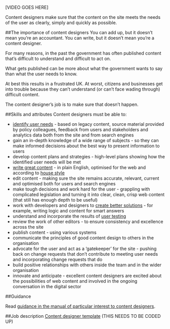 [VIDEO GOES HERE]

Content designers make sure that the content on the site meets the needs of the user as clearly, simply and quickly as possible.

##The importance of content designers
You can add up, but it doesn’t mean you’re an accountant. You can write, but it doesn’t mean you’re a content designer.

For many reasons, in the past the government has often published content that’s difficult to understand and difficult to act on. 

What gets published can be more about what the government wants to say than what the user needs to know.

At best this results in a frustrated UK. At worst, citizens and businesses get into trouble because they can’t understand (or can’t face wading through) difficult content.

The content designer’s job is to make sure that doesn’t happen.

##Skills and attributes
Content designers must be able to:

- [identify user needs](http://digital.cabinetoffice.gov.uk/2012/10/22/needs-to-content/) - based on legacy content, source material provided by policy colleagues, feedback from users and stakeholders and analytics data both from the site and from search engines
- gain an in-depth knowledge of a wide range of subjects - so they can make informed decisions about the best way to present information to users
- develop content plans and strategies - high-level plans showing how the identified user needs will be met
- [write great content](http://digital.cabinetoffice.gov.uk/2012/01/11/its-all-about-the-words/) - in plain English, optimised for the web and according to [house style](https://www.gov.uk/designprinciples/styleguide#style-guide)
- edit content - making sure the site remains accurate, relevant, current and optimised both for users and search engines
- make tough decisions and work hard for the user - grappling with complicated legislation and turning it into clear, clean, crisp web content (that still has enough depth to be useful)
- work with developers and designers to [create better solutions](http://digital.cabinetoffice.gov.uk/2012/11/05/tools-over-content/) - for example, writing logic and content for smart answers
- understand and incorporate the results of [user testing](http://digital.cabinetoffice.gov.uk/2012/08/24/learning-from-user-testing/)
- review the work of other editors - to ensure consistency and excellence across the site
- publish content - using various systems
- communicate the principles of good content design to others in the organisation
- advocate for the user and act as a ‘gatekeeper’ for the site - pushing back on change requests that don’t contribute to meeting user needs and incorporating change requests that do
- build positive relationships with others inside the team and in the wider organisation
- innovate and anticipate - excellent content designers are excited about the possibilities of web content and involved in the ongoing conversation in the digital sector


##Guidance

Read [guidance in the manual of particular interest to content designers](https://www.gov.uk/service-manual/content-designers).

##Job description
[Content designer template](https://docs.google.com/a/digital.cabinet-office.gov.uk/document/d/1WxXw65_ZN9B3WyeBpxnhqM4QsXBu7VBkTKhaQkWnfsY/edit) (THIS NEEDS TO BE CODED UP)
